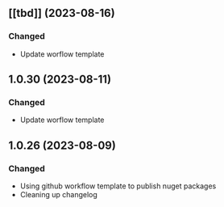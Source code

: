 ## [[tbd]] (2023-08-16)

### Changed
* Update worflow template

## 1.0.30 (2023-08-11)

### Changed
* Update worflow template

## 1.0.26 (2023-08-09)

### Changed
* Using github workflow template to publish nuget packages
* Cleaning up changelog
